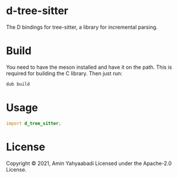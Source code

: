 # d-tree-sitter

The D bindings for tree-sitter, a library for incremental parsing.

# Build
You need to have the meson installed and have it on the path. This is required for building the C library. Then just run:

```ps1
dub build
```

# Usage
```d
import d_tree_sitter;
```

# License

Copyright © 2021, Amin Yahyaabadi
Licensed under the Apache-2.0 License.
